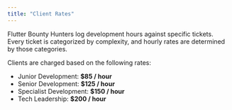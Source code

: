 ```yaml
---
title: "Client Rates"
---
```


Flutter Bounty Hunters log development hours against specific tickets. Every ticket is categorized by complexity, and hourly rates are determined by those categories.

Clients are charged based on the following rates:

- Junior Development: **$85 / hour**
- Senior Development: **$125 / hour**
- Specialist Development: **$150 / hour**
- Tech Leadership: **$200 / hour**
